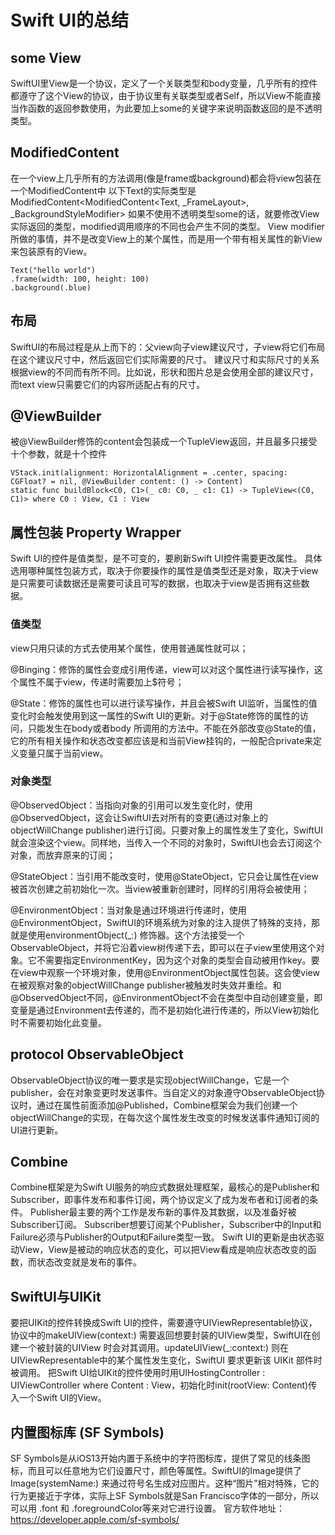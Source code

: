 # Swift UI的总结

## some View
SwiftUI里View是一个协议，定义了一个关联类型和body变量，几乎所有的控件都遵守了这个View的协议，由于协议里有关联类型或者Self，所以View不能直接当作函数的返回参数使用，为此要加上some的关键字来说明函数返回的是不透明类型。

## ModifiedContent
在一个view上几乎所有的方法调用(像是frame或background)都会将view包装在一个ModifiedContent中
以下Text的实际类型是 ModifiedContent<ModifiedContent<Text, _FrameLayout>, _BackgroundStyleModifier<Color>>
如果不使用不透明类型some的话，就要修改View实际返回的类型，modified调用顺序的不同也会产生不同的类型。
View modifier 所做的事情，并不是改变View上的某个属性，而是用一个带有相关属性的新View来包装原有的View。
```
Text("hello world")
.frame(width: 100, height: 100)
.background(.blue)
```

## 布局
SwiftUI的布局过程是从上而下的：父view向子view建议尺寸，子view将它们布局在这个建议尺寸中，然后返回它们实际需要的尺寸。
建议尺寸和实际尺寸的关系根据view的不同而有所不同。比如说，形状和图片总是会使用全部的建议尺寸，而text view只需要它们的内容所适配占有的尺寸。

## @ViewBuilder
被@ViewBuilder修饰的content会包装成一个TupleView返回，并且最多只接受十个参数，就是十个控件
```
VStack.init(alignment: HorizontalAlignment = .center, spacing: CGFloat? = nil, @ViewBuilder content: () -> Content)
static func buildBlock<C0, C1>(_ c0: C0, _ c1: C1) -> TupleView<(C0, C1)> where C0 : View, C1 : View
```

## 属性包装 Property Wrapper
Swift UI的控件是值类型，是不可变的，要刷新Swift UI控件需要更改属性。
具体选用哪种属性包装方式，取决于你要操作的属性是值类型还是对象，取决于view是只需要可读数据还是需要可读且可写的数据，也取决于view是否拥有这些数据。

### 值类型
view只用只读的方式去使用某个属性，使用普通属性就可以；

@Binging：修饰的属性会变成引用传递，view可以对这个属性进行读写操作，这个属性不属于view，传递时需要加上$符号；

@State：修饰的属性也可以进行读写操作，并且会被Swift UI监听，当属性的值变化时会触发使用到这一属性的Swift UI的更新。对于@State修饰的属性的访问，只能发生在body或者body 所调用的方法中。不能在外部改变@State的值，它的所有相关操作和状态改变都应该是和当前View挂钩的，一般配合private来定义变量只属于当前view。

### 对象类型
@ObservedObject：当指向对象的引用可以发生变化时，使用@ObservedObject，这会让SwiftUI去对所有的变更(通过对象上的objectWillChange publisher)进行订阅。只要对象上的属性发生了变化，SwiftUI 就会渲染这个view。同样地，当传入一个不同的对象时，SwiftUI也会去订阅这个对象，而放弃原来的订阅；

@StateObject：当引用不能改变时，使用@StateObject，它只会让属性在view被首次创建之前初始化一次。当view被重新创建时，同样的引用将会被使用；

@EnvironmentObject：当对象是通过环境进行传递时，使用@EnvironmentObject，SwiftUI的环境系统为对象的注入提供了特殊的支持，那就是使用environmentObject(_:) 修饰器。这个方法接受一个ObservableObject，并将它沿着view树传递下去，即可以在子view里使用这个对象。它不需要指定EnvironmentKey，因为这个对象的类型会自动被用作key。要在view中观察一个环境对象，使用@EnvironmentObject属性包装。这会使view在被观察对象的objectWillChange publisher被触发时失效并重绘。和@ObservedObject不同，@EnvironmentObject不会在类型中自动创建变量，即变量是通过Environment去传递的，而不是初始化进行传递的，所以View初始化时不需要初始化此变量。

## protocol ObservableObject
ObservableObject协议的唯一要求是实现objectWillChange，它是一个publisher，会在对象变更时发送事件。当自定义的对象遵守ObservableObject协议时，通过在属性前面添加@Published，Combine框架会为我们创建一个objectWillChange的实现，在每次这个属性发生改变的时候发送事件通知订阅的UI进行更新。

## Combine
Combine框架是为Swift UI服务的响应式数据处理框架，最核心的是Publisher和Subscriber，即事件发布和事件订阅，两个协议定义了成为发布者和订阅者的条件。
Publisher最主要的两个工作是发布新的事件及其数据，以及准备好被Subscriber订阅。
Subscriber想要订阅某个Publisher，Subscriber中的Input和Failure必须与Publisher的Output和Failure类型一致。
Swift UI的更新是由状态驱动View，View是被动的响应状态的变化，可以把View看成是响应状态改变的函数，而状态改变就是发布的事件。

## SwiftUI与UIKit
要把UIKit的控件转换成Swift UI的控件，需要遵守UIViewRepresentable协议，协议中的makeUIView(context:) 需要返回想要封装的UIView类型，SwiftUI在创建一个被封装的UIView 时会对其调用。updateUIView(_:context:) 则在UIViewRepresentable中的某个属性发生变化，SwiftUI 要求更新该 UIKit 部件时被调用。
把Swift UI给UIKit的控件使用时用UIHostingController<Content> : UIViewController where Content : View，初始化时init(rootView: Content)传入一个Swift UI的View。

## 内置图标库 (SF Symbols)
SF Symbols是从iOS13开始内置于系统中的字符图标库，提供了常见的线条图标，而且可以任意地为它们设置尺寸，颜色等属性。SwiftUI的Image提供了Image(systemName:) 来通过符号名生成对应图片。这种“图片”相对特殊，它的行为更接近于字体，实际上SF Symbols就是San Francisco字体的一部分，所以可以用 .font 和 .foregroundColor等来对它进行设置。
官方软件地址：https://developer.apple.com/sf-symbols/
